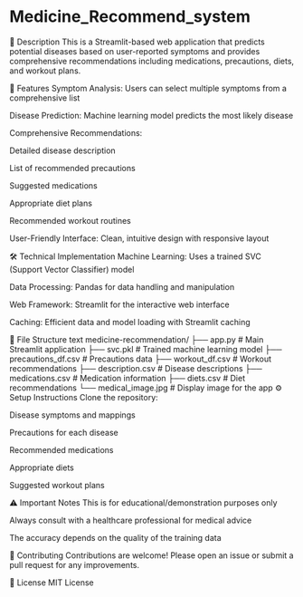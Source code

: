 # Medicine_Recommend_system
📝 Description
This is a Streamlit-based web application that predicts potential diseases based on user-reported symptoms and provides comprehensive recommendations including medications, precautions, diets, and workout plans.

🚀 Features
Symptom Analysis: Users can select multiple symptoms from a comprehensive list

Disease Prediction: Machine learning model predicts the most likely disease

Comprehensive Recommendations:

Detailed disease description

List of recommended precautions

Suggested medications

Appropriate diet plans

Recommended workout routines

User-Friendly Interface: Clean, intuitive design with responsive layout

🛠️ Technical Implementation
Machine Learning: Uses a trained SVC (Support Vector Classifier) model

Data Processing: Pandas for data handling and manipulation

Web Framework: Streamlit for the interactive web interface

Caching: Efficient data and model loading with Streamlit caching

📂 File Structure
text
medicine-recommendation/
├── app.py                  # Main Streamlit application
├── svc.pkl                 # Trained machine learning model
├── precautions_df.csv      # Precautions data
├── workout_df.csv          # Workout recommendations
├── description.csv         # Disease descriptions
├── medications.csv         # Medication information
├── diets.csv               # Diet recommendations
└── medical_image.jpg       # Display image for the app
⚙️ Setup Instructions
Clone the repository:


Disease symptoms and mappings

Precautions for each disease

Recommended medications

Appropriate diets

Suggested workout plans

⚠️ Important Notes
This is for educational/demonstration purposes only

Always consult with a healthcare professional for medical advice

The accuracy depends on the quality of the training data

🤝 Contributing
Contributions are welcome! Please open an issue or submit a pull request for any improvements.

📜 License
MIT License


